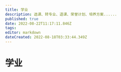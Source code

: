 ```yaml
---
title: 学业
description: 选课、转专业、退课、荣誉计划、培养方案......
published: true
date: 2022-08-22T11:17:11.846Z
tags: 
editor: markdown
dateCreated: 2022-08-18T03:33:44.349Z
---
```


# 学业